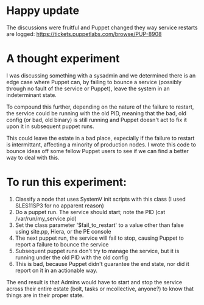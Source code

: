 # Happy update

The discussions were fruitful and Puppet changed they way service restarts are logged: https://tickets.puppetlabs.com/browse/PUP-8908

# A thought experiment

I was discussing something with a sysadmin and we determined there is an edge case where Puppet can, by failing to bounce a service (possibly through no fault of the service or Puppet), leave the system in an indeterminant state. 

To compound this further, depending on the nature of the failure to restart, the service could be running with the old PID, meaning that the bad, old config (or bad, old binary) is still running and Puppet doesn't act to fix it upon it in subsequent puppet runs.

This could leave the estate in a bad place, expecially if the failure to restart is intermittant, affecting a minority of production nodes. I wrote this code to bounce ideas off some fellow Puppet users to see if we can find a better way to deal with this.


# To run this experiment:
1. Classify a node that uses SystemV init scripts with this class (I used SLES11SP3 for no apparent reason)
2. Do a puppet run. The service should start; note the PID (cat /var/run/my_service.pid)
3. Set the class parameter '$fail\_to\_restart' to a value other than false using site.pp, Hiera, or the PE console
4. The next puppet run, the service will fail to stop, causing Puppet to report a failure to bounce the service
5. Subsequent puppet runs don't try to manage the service, but it is running under the old PID with the old config
6. This is bad, because Puppet didn't guarantee the end state, nor did it report on it in an actionable way.

The end result is that Admins would have to start and stop the service across their entire estate (bolt, tasks or mcollective, anyone?) to know that things are in their proper state.
